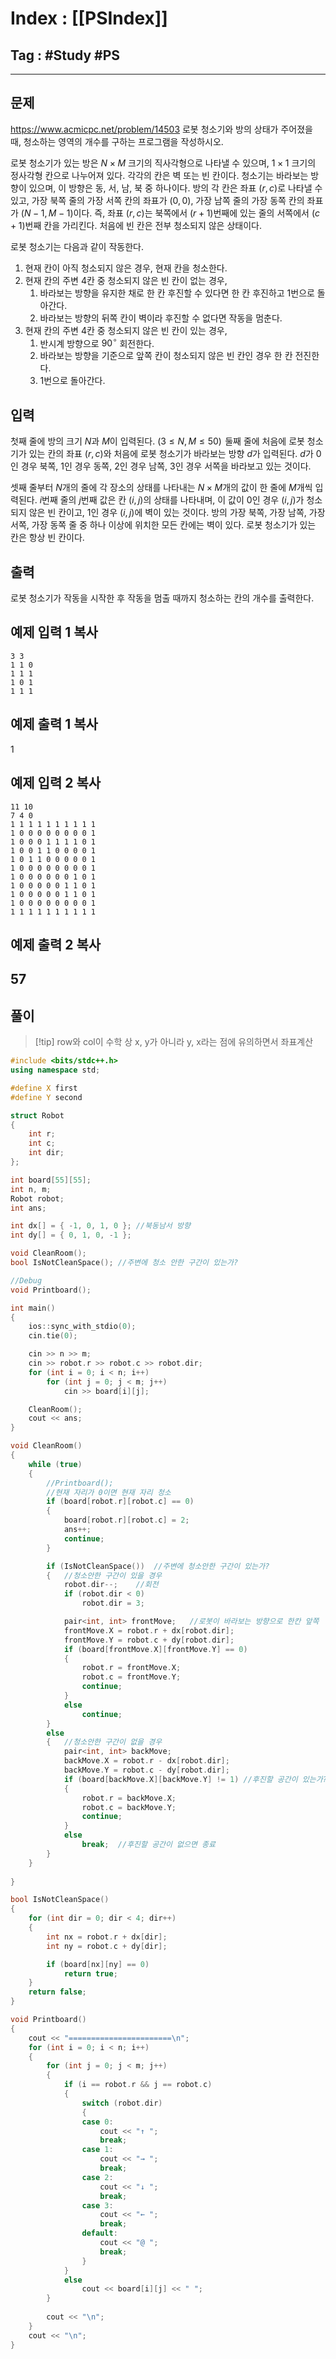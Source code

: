 # Index : [[PSIndex]]
## Tag : #Study #PS
---

## 문제
https://www.acmicpc.net/problem/14503
로봇 청소기와 방의 상태가 주어졌을 때, 청소하는 영역의 개수를 구하는 프로그램을 작성하시오.

로봇 청소기가 있는 방은 $N \times M$ 크기의 직사각형으로 나타낼 수 있으며, $1 \times 1$ 크기의 정사각형 칸으로 나누어져 있다. 각각의 칸은 벽 또는 빈 칸이다. 청소기는 바라보는 방향이 있으며, 이 방향은 동, 서, 남, 북 중 하나이다. 방의 각 칸은 좌표 $(r, c)$로 나타낼 수 있고, 가장 북쪽 줄의 가장 서쪽 칸의 좌표가 $(0, 0)$, 가장 남쪽 줄의 가장 동쪽 칸의 좌표가 $(N-1, M-1)$이다. 즉, 좌표 $(r, c)$는 북쪽에서 $(r+1)$번째에 있는 줄의 서쪽에서 $(c+1)$번째 칸을 가리킨다. 처음에 빈 칸은 전부 청소되지 않은 상태이다.

로봇 청소기는 다음과 같이 작동한다.

1. 현재 칸이 아직 청소되지 않은 경우, 현재 칸을 청소한다.
2. 현재 칸의 주변 $4$칸 중 청소되지 않은 빈 칸이 없는 경우,
	1. 바라보는 방향을 유지한 채로 한 칸 후진할 수 있다면 한 칸 후진하고 1번으로 돌아간다.
	2. 바라보는 방향의 뒤쪽 칸이 벽이라 후진할 수 없다면 작동을 멈춘다.
3. 현재 칸의 주변 $4$칸 중 청소되지 않은 빈 칸이 있는 경우,
	1. 반시계 방향으로 $90^\circ$ 회전한다.
	2. 바라보는 방향을 기준으로 앞쪽 칸이 청소되지 않은 빈 칸인 경우 한 칸 전진한다.
	3. 1번으로 돌아간다.

## 입력
첫째 줄에 방의 크기 $N$과 $M$이 입력된다. $(3 \le N, M \le 50)$  둘째 줄에 처음에 로봇 청소기가 있는 칸의 좌표 $(r, c)$와 처음에 로봇 청소기가 바라보는 방향 $d$가 입력된다. $d$가 $0$인 경우 북쪽, $1$인 경우 동쪽, $2$인 경우 남쪽, $3$인 경우 서쪽을 바라보고 있는 것이다.

셋째 줄부터 $N$개의 줄에 각 장소의 상태를 나타내는 $N \times M$개의 값이 한 줄에 $M$개씩 입력된다. $i$번째 줄의 $j$번째 값은 칸 $(i, j)$의 상태를 나타내며, 이 값이 $0$인 경우 $(i, j)$가 청소되지 않은 빈 칸이고, $1$인 경우 $(i, j)$에 벽이 있는 것이다. 방의 가장 북쪽, 가장 남쪽, 가장 서쪽, 가장 동쪽 줄 중 하나 이상에 위치한 모든 칸에는 벽이 있다. 로봇 청소기가 있는 칸은 항상 빈 칸이다.

## 출력

로봇 청소기가 작동을 시작한 후 작동을 멈출 때까지 청소하는 칸의 개수를 출력한다.

## 예제 입력 1 복사

```
3 3
1 1 0
1 1 1
1 0 1
1 1 1
```
## 예제 출력 1 복사

1

## 예제 입력 2 복사

```
11 10
7 4 0
1 1 1 1 1 1 1 1 1 1
1 0 0 0 0 0 0 0 0 1
1 0 0 0 1 1 1 1 0 1
1 0 0 1 1 0 0 0 0 1
1 0 1 1 0 0 0 0 0 1
1 0 0 0 0 0 0 0 0 1
1 0 0 0 0 0 0 1 0 1
1 0 0 0 0 0 1 1 0 1
1 0 0 0 0 0 1 1 0 1
1 0 0 0 0 0 0 0 0 1
1 1 1 1 1 1 1 1 1 1
```

## 예제 출력 2 복사

57
   
---
## 풀이
> [!tip] row와 col이 수학 상 x, y가 아니라 y, x라는 점에 유의하면서 좌표계산

```cpp
#include <bits/stdc++.h>
using namespace std;

#define X first
#define Y second

struct Robot
{
	int r;
	int c;
	int dir;
};

int board[55][55];
int n, m;
Robot robot;
int ans;

int dx[] = { -1, 0, 1, 0 };	//북동남서 방향
int dy[] = { 0, 1, 0, -1 };

void CleanRoom();
bool IsNotCleanSpace();	//주변에 청소 안한 구간이 있는가?

//Debug
void Printboard();

int main() 
{
	ios::sync_with_stdio(0);
	cin.tie(0);

	cin >> n >> m;
	cin >> robot.r >> robot.c >> robot.dir;
	for (int i = 0; i < n; i++)
		for (int j = 0; j < m; j++)
			cin >> board[i][j];

	CleanRoom();
	cout << ans;
}

void CleanRoom()
{
	while (true)
	{
		//Printboard();
		//현재 자리가 0이면 현재 자리 청소
		if (board[robot.r][robot.c] == 0)
		{
			board[robot.r][robot.c] = 2;
			ans++;
			continue;
		}

		if (IsNotCleanSpace())	//주변에 청소안한 구간이 있는가?
		{	//청소안한 구간이 있을 경우
			robot.dir--;	//회전
			if (robot.dir < 0)
				robot.dir = 3;

			pair<int, int> frontMove;	//로봇이 바라보는 방향으로 한칸 앞쪽
			frontMove.X = robot.r + dx[robot.dir];
			frontMove.Y = robot.c + dy[robot.dir];
			if (board[frontMove.X][frontMove.Y] == 0)
			{
				robot.r = frontMove.X;
				robot.c = frontMove.Y;
				continue;
			}
			else
				continue;
		}
		else
		{	//청소안한 구간이 없을 경우
			pair<int, int> backMove;
			backMove.X = robot.r - dx[robot.dir];
			backMove.Y = robot.c - dy[robot.dir];
			if (board[backMove.X][backMove.Y] != 1)	//후진할 공간이 있는가?
			{
				robot.r = backMove.X;
				robot.c = backMove.Y;
				continue;
			}
			else
				break;	//후진할 공간이 없으면 종료
		}
	}
	
}

bool IsNotCleanSpace()
{
	for (int dir = 0; dir < 4; dir++)
	{
		int nx = robot.r + dx[dir];
		int ny = robot.c + dy[dir];

		if (board[nx][ny] == 0)
			return true;
	}
	return false;
}

void Printboard()
{
	cout << "=======================\n";
	for (int i = 0; i < n; i++)
	{
		for (int j = 0; j < m; j++)
		{
			if (i == robot.r && j == robot.c)
			{
				switch (robot.dir)
				{
				case 0:
					cout << "↑ ";
					break;
				case 1:
					cout << "→ ";
					break;
				case 2:
					cout << "↓ ";
					break;
				case 3:
					cout << "← ";
					break;
				default:
					cout << "@ ";
					break;
				}
			}
			else
				cout << board[i][j] << " ";
		}
			
		cout << "\n";
	}
	cout << "\n";
}
```